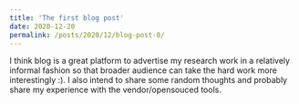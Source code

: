 ```yaml
---
title: 'The first blog post'
date: 2020-12-20
permalink: /posts/2020/12/blog-post-0/
---
```

I think blog is a great platform to advertise my research work in a relatively informal fashion so that broader audience can take the hard work more interestingly :). I also intend to share some random thoughts and probably share my experience with the vendor/opensouced tools.
